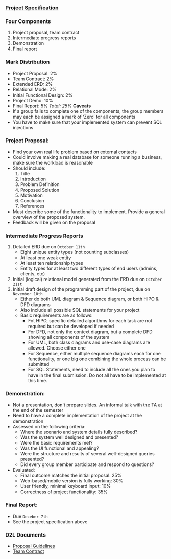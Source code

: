 ### **[Project Specification](https://d2l.ucalgary.ca/d2l/le/content/472128/viewContent/5503783/View)**

### Four Components
1. Project proposal, team contract
2. Intermediate progress reports
3. Demonstration
4. Final report

### Mark Distribution
 - Project Proposal: 2%
 - Team Contract: 2%
 - Extended ERD: 2%
 - Relational Mode: 2%
 - Initial Functional Design: 2%
 - Project Demo: 10%
 - Final Report: 5%
*Total: 25%*
**Caveats**
 - If a group fails to complete one of the components, the group members may each be assigned a mark of ‘Zero’ for all components
 - You have to make sure that your implemented system can prevent SQL injections

### Project Proposal:
 - Find your own real life problem based on external contacts
 - Could involve making a real database for someone running a business, make sure the workload is reasonable
 - Should include:
	 1. Title
	 2. Introduction
	 3. Problem Definition
	 4. Proposed Solution
	 5. Motivation
	 6. Conclusion
	 7. References
 - Must describe some of the functionality to implement. Provide a general overview of the proposed system.
 - Feedback will be given on the proposal

### Intermediate Progress Reports
 1. Detailed ERD due on `October 11th`
	 - Eight unique entity types (not counting subclasses)
	 - At least one weak entity
	 - At least ten relationship types
	 - Entity types for at least two different types of end users (admins, clients, etc)
 2. Initial (logical) relational model generated from the ERD due on `October 21st`
 3. Initial draft design of the programming part of the project, due on `November 10th`
     - Either do both UML diagram & Sequence diagram, or both HIPO & DFD diagrams
     - Also include all possible SQL statements for your project
     - Basic requirements are as follows:
	     - Fot HIPO, specific detailed algorithms for each task are not required but can be developed if needed
	     - For DFD, not only the context diagram, but a complete DFD showing all components of the system
	     - For UML, both class diagrams and use-case diagrams are allowed. Choose either one
	     - For Sequence, either multiple sequence diagrams each for one functionality, or one big one combining the whole process can be submitted
	     - For SQL Statements, need to include all the ones you plan to have in the final submission. Do not all have to be implemented at this time.

### Demonstration:
 - Not a presentation, don't prepare slides. An informal talk with the TA at the end of the semester
 - Need to have a complete implementation of the project at the demonstration
 - Assessed on the following criteria:
	 - Where the scenario and system details fully described?
	 - Was the system well designed and presented?
	 - Were the basic requirements met?
	 - Was the UI functional and appealing?
	 - Were the structure and results of several well-designed queries presented?
	 - Did every group member participate and respond to questions?
 - Evaluated:
	 - Final outcome matches the initial proposal: 25%
	 - Web-based/mobile version is fully working: 30%
	 - User friendly, minimal keyboard input: 10%
	 - Correctness of project functionality: 35%

### Final Report:
 - Due `Deceber 7th`
 - See the project specification above

### D2L Documents
 - [Proposal Guidelines](https://d2l.ucalgary.ca/d2l/le/content/472128/viewContent/5484261/View)
 - [Team Contract](https://d2l.ucalgary.ca/d2l/le/content/472128/viewContent/5484262/View)
